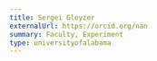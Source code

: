 ```yaml
---
title: Sergei Gleyzer
externalUrl: https://orcid.org/nan
summary: Faculty, Experiment
type: universityofalabama
---
```

